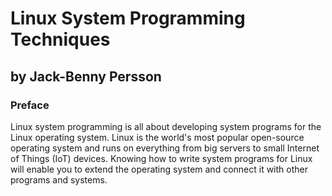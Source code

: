 # Linux System Programming Techniques

## by Jack-Benny Persson

### Preface

Linux system programming is all about developing system programs for the
Linux operating system. Linux is the world's most popular open-source
operating system and runs on everything from big servers to small Internet
of Things (IoT) devices. Knowing how to write system programs for Linux
will enable you to extend the operating system and connect it with other
programs and systems.
